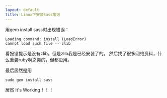 ```yaml
---
layout: default
title: Linux下安装Sass笔记
---
```


用gem install sass时出现错误：

	Loading command: install (LoadError)
	cannot load such file -- zlib

看报错提示是没有zlib，但是zlib我是已经安装了的。
然后找了很多网络资料，什么重装ruby啊之类的，但都没用。

最后居然是用 

	sudo gem install sass

居然 It's Working！！！

